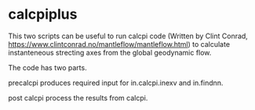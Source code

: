 # calcpiplus

This two scripts can be useful to run calcpi code (Written by Clint Conrad, https://www.clintconrad.no/mantleflow/mantleflow.html) to calculate
instanteneous strecting axes from the global geodynamic flow.

The code has two parts. 

precalcpi produces required input for in.calcpi.inexv and in.findnn.

post calcpi process the results from calcpi. 
